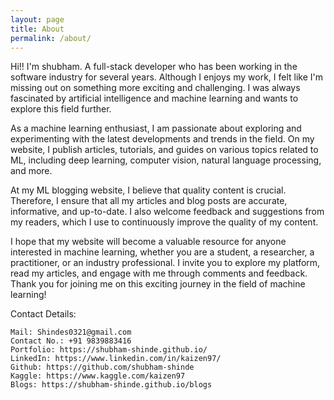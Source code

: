```yaml
---
layout: page
title: About
permalink: /about/
---
```


Hi!! I'm shubham. A full-stack developer who has been working in the software industry for several years. Although I enjoys my work, I felt like I'm missing out on something more exciting and challenging. I was always fascinated by artificial intelligence and machine learning and wants to explore this field further.

As a machine learning enthusiast, I am passionate about exploring and experimenting with the latest developments and trends in the field. On my website, I publish articles, tutorials, and guides on various topics related to ML, including deep learning, computer vision, natural language processing, and more.

At my ML blogging website, I believe that quality content is crucial. Therefore, I ensure that all my articles and blog posts are accurate, informative, and up-to-date. I also welcome feedback and suggestions from my readers, which I use to continuously improve the quality of my content.

I hope that my website will become a valuable resource for anyone interested in machine learning, whether you are a student, a researcher, a practitioner, or an industry professional. I invite you to explore my platform, read my articles, and engage with me through comments and feedback. Thank you for joining me on this exciting journey in the field of machine learning!


Contact Details:

    Mail: Shindes0321@gmail.com
    Contact No.: +91 9839883416
    Portfolio: https://shubham-shinde.github.io/
    LinkedIn: https://www.linkedin.com/in/kaizen97/
    Github: https://github.com/shubham-shinde
    Kaggle: https://www.kaggle.com/kaizen97
    Blogs: https://shubham-shinde.github.io/blogs
